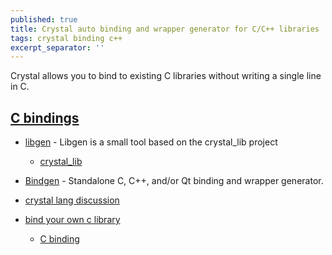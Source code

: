 ```yaml
---
published: true
title: Crystal auto binding and wrapper generator for C/C++ libraries
tags: crystal binding c++
excerpt_separator: ''
---
```

Crystal allows you to bind to existing C libraries without writing a single line in C.

## [C bindings](https://crystal-lang.org/reference/syntax_and_semantics/c_bindings/)
- [libgen](https://github.com/olbat/libgen) - Libgen is a small tool based on the crystal_lib project
	- [crystal_lib](https://github.com/crystal-lang/crystal_lib)

- [Bindgen](https://github.com/Papierkorb/bindgen) -  Standalone C, C++, and/or Qt binding and wrapper generator.


- [crystal lang discussion](https://github.com/crystal-lang/crystal/issues/3916)

- [bind your own c library](https://medium.com/@cfsamson/how-to-bind-your-own-c-library-to-crystal-fec9686598b7)
	- [C binding](https://www.reddit.com/r/crystal_programming/comments/68ga9z/binding_to_c_libraries/)